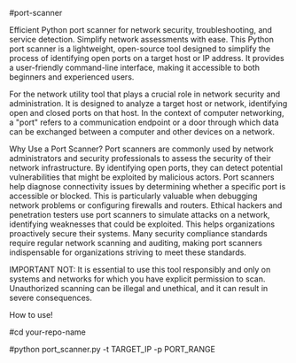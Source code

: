 #port-scanner

Efficient Python port scanner for network security, troubleshooting, and service detection. Simplify network assessments with ease.
  This Python port scanner is a lightweight, open-source tool designed to simplify the process of identifying open ports on a target host or IP address. It provides a user-friendly command-line interface, making it accessible to both beginners and experienced users.

For the network utility tool that plays a crucial role in network security and administration. It is designed to analyze a target host or network, identifying open and closed ports on that host. In the context of computer networking, a "port" refers to a communication endpoint or a door through which data can be exchanged between a computer and other devices on a network.

Why Use a Port Scanner?
 Port scanners are commonly used by network administrators and security professionals to assess the security of their network infrastructure. By identifying open ports, they can detect potential vulnerabilities that might be exploited by malicious actors.
  Port scanners help diagnose connectivity issues by determining whether a specific port is accessible or blocked. This is particularly valuable when debugging network problems or configuring firewalls and routers.
 Ethical hackers and penetration testers use port scanners to simulate attacks on a network, identifying weaknesses that could be exploited. This helps organizations proactively secure their systems.
  Many security compliance standards require regular network scanning and auditing, making port scanners indispensable for organizations striving to meet these standards.

IMPORTANT NOT: It is essential to use this tool responsibly and only on systems and networks for which you have explicit permission to scan. Unauthorized scanning can be illegal and unethical, and it can result in severe consequences.

How to use!

#cd your-repo-name

#python port_scanner.py -t TARGET_IP -p PORT_RANGE

